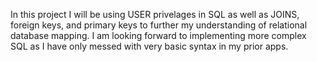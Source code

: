 In this project I will be using USER privelages in SQL as well as JOINS, foreign keys, and primary keys to further my understanding of relational database mapping. I am looking forward to implementing more complex SQL as I have only messed with very basic syntax in my prior apps.
